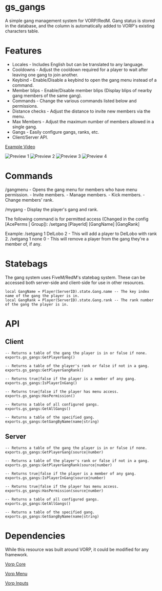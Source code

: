 # gs_gangs

A simple gang management system for VORP/RedM. Gang status is stored in the database, and the column is automatically added to VORP's existing characters table.

# Features

- Locales - Includes English but can be translated to any language.
- Cooldowns - Adjust the cooldown required for a player to wait after leaving one gang to join another.
- Keybind - Enable/Disable a keybind to open the gang menu instead of a command.
- Member blips - Enable/Disable member blips (Display blips of nearby gang members of the same gang).
- Commands - Change the various commands listed below and permissions.
- Distance checks - Adjust the distance to invite new members via the menu.
- Max Members - Adjust the maximum number of members allowed in a single gang.
- Gangs - Easily configure gangs, ranks, etc.
- Client/Server API.

[Example Video](https://youtu.be/UEe1d2MUIU8)

![Preview 1](https://i.gyazo.com/4c719841464957d8b5614891379b120a.png)
![Preview 2](https://i.gyazo.com/90e974b5051257e20f7c88af8368acab.png)
![Preview 3](https://i.gyazo.com/6eab8946aedae5ab0a69441e70bfb418.png)
![Preview 4](https://i.gyazo.com/7501c1acab065728f31eee9cc831ac69.png)

# Commands

/gangmenu - Opens the gang menu for members who have menu permission.
    - Invite members.
    - Manage members.
        - Kick members.
        - Change members' rank.

/mygang - Display the player's gang and rank.

The following command is for permitted access (Changed in the config [AcePerms | Group]):
/setgang [PlayerId] [GangName] [GangRank]

Example:
/setgang 1 DelLobo 2 - This will add a player to DelLobo with rank 2.
/setgang 1 none 0 - This will remove a player from the gang they're a member of, if any.

# Statebags

The gang system uses FiveM/RedM's statebag system. These can be accessed both server-side and client-side for use in other resources.
```
local GangName = Player(ServerID).state.Gang.name -- The key index name of the gang the player is in.
local GangRank = Player(ServerID).state.Gang.rank -- The rank number of the gang the player is in.
```

# API

## Client

```
-- Returns a table of the gang the player is in or false if none.
exports.gs_gangs:GetPlayerGang()

-- Returns a table of the player's rank or false if not in a gang.
exports.gs_gangs:GetPlayerGangRank()

-- Returns true|false if the player is a member of any gang.
exports.gs_gangs:IsPlayerInGang()

-- Returns true|false if the player has menu access.
exports.gs_gangs:HasPermission()

-- Returns a table of all configured gangs.
exports.gs_gangs:GetAllGangs()

-- Returns a table of the specified gang.
exports.gs_gangs:GetGangByName(name|string)
```

## Server

```
-- Returns a table of the gang the player is in or false if none.
exports.gs_gangs:GetPlayerGang(source|number)

-- Returns a table of the player's rank or false if not in a gang.
exports.gs_gangs:GetPlayerGangRank(source|number)

-- Returns true|false if the player is a member of any gang.
exports.gs_gangs:IsPlayerInGang(source|number)

-- Returns true|false if the player has menu access.
exports.gs_gangs:HasPermission(source|number)

-- Returns a table of all configured gangs.
exports.gs_gangs:GetAllGangs()

-- Returns a table of the specified gang.
exports.gs_gangs:GetGangByName(name|string)
```

# Dependencies

While this resource was built around VORP, it could be modified for any framework.

[Vorp Core](https://github.com/VORPCORE/vorp_core-lua)

[Vorp Menu](https://github.com/VORPCORE/vorp_menu)

[Vorp Inputs](https://github.com/VORPCORE/vorp_inputs-lua)
